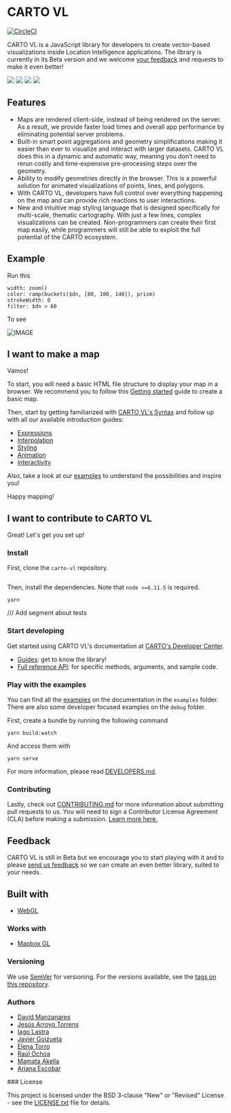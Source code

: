 # CARTO VL

[![CircleCI](https://circleci.com/gh/CartoDB/carto-vl.svg?style=svg)](https://circleci.com/gh/CartoDB/carto-vl)

CARTO VL is a JavaScript library for developers to create vector-based visualizations inside Location Intelligence applications.
The library is currently in its Beta version and we welcome [your feedback](#Feedback) and requests to make it even better!

![](https://carto.com/blog/img/posts/2018/2018-05-21-carto-vl-vector-library/interpolated-lines.82265604.gif)
![](https://carto.com/blog/img/posts/2018/2018-05-21-carto-vl-vector-library/interactivity.44cada98.gif)
![](https://carto.com/blog/img/posts/2018/2018-05-21-carto-vl-vector-library/polygon-animation.bf485125.gif)
![](https://carto.com/blog/img/posts/2018/2018-05-21-carto-vl-vector-library/line-animation.c9c09239.gif)

## Features

- Maps are rendered client-side, instead of being rendered on the server. As a result, we provide faster load times and overall app performance by eliminating potential server problems.
- Built-in smart point aggregations and geometry simplifications making it easier than ever to visualize and interact with larger datasets. CARTO VL does this in a dynamic and automatic way, meaning you don’t need to rerun costly and time-expensive pre-processing steps over the geometry.
- Ability to modify geometries directly in the browser. This is a powerful solution for animated visualizations of points, lines, and polygons.
- With CARTO VL, developers have full control over everything happening on the map and can provide rich reactions to user interactions.
- New and intuitive map styling language that is designed specifically for multi-scale, thematic cartography. With just a few lines, complex visualizations can be created. Non-programmers can create their first map easily, while programmers will still be able to exploit the full potential of the CARTO ecosystem.

## Example

Run this

```
width: zoom()
color: ramp(buckets($dn, [80, 100, 140]), prism)
strokeWidth: 0
filter: $dn > 60
```

To see

![IMAGE](https://github.com/CartoDB/carto-vl/blob/master/docs/images/map-example.png)

## I want to make a map

Vamos!

To start, you will need a basic HTML file structure to display your map in a browser. We recommend you to follow this [Getting started](https://carto.com/developers/carto-vl/guides/getting-started/) guide to create a basic map.

Then, start by getting familiarized with [CARTO VL's Syntax](https://carto.com/developers/carto-vl/guides/the-basics-of-syntax/) and follow up with all our available introduction guides:

- [Expressions](https://carto.com/developers/carto-vl/guides/introduction-to-expressions/)
- [Interpolation](https://carto.com/developers/carto-vl/guides/introduction-to-interpolation/)
- [Styling](https://carto.com/developers/carto-vl/guides/introduction-to-styling/)
- [Animation](https://carto.com/developers/carto-vl/guides/introduction-to-animation/)
- [Interactivity](https://carto.com/developers/carto-vl/guides/introduction-to-interactivity/)

Also, take a look at our [examples](https://carto.com/developers/carto-vl/examples/) to understand the possibilities and inspire you!

Happy mapping!

## I want to contribute to CARTO VL

Great! Let's get you set up!

### Install

First, clone the `carto-vl` repository.

```
```

Then, install the dependencies. Note that `node >=6.11.5` is required.

```
yarn
```

/// Add segment about tests

### Start developing

Get started using CARTO VL's documentation at [CARTO's Developer Center](https://carto.com/developers/carto-vl/).

 - [Guides](https://carto.com/developers/carto-vl/guides/): get to know the library!
 - [Full reference API](https://carto.com/developers/carto-vl/reference/): for specific methods, arguments, and sample code.

### Play with the examples

You can find all the [examples](https://carto.com/developers/carto-vl/examples/) on the documentation in the `examples` folder. There are also some developer focused examples on the `debug` folder.

First, create a bundle by running the following command

```
yarn build:watch
```

And access them with 

```
yarn serve
```

For more information, please read [DEVELOPERS.md](https://github.com/CartoDB/carto-vl/blob/master/DEVELOPERS.md).

### Contributing

Lastly, check out [CONTRIBUTING.md](https://github.com/CartoDB/carto-vl/blob/master/CONTRIBUTING.md) for more information about submitting pull requests to us. You will need to sign a Contributor License Agreement (CLA) before making a submission. [Learn more here.](https://carto.com/contributions/)

## Feedback

CARTO VL is still in Beta but we encourage you to start playing with it and to please [send us feedback](URL) so we can create an even better library, suited to your needs.

## Built with

- [WebGL](https://www.khronos.org/webgl/)

### Works with

- [Mapbox GL](https://github.com/mapbox/mapbox-gl-js)

### Versioning

We use [SemVer](http://semver.org/) for versioning. For the versions available, see the [tags on this repository](https://github.com/CartoDB/carto-vl/tags).

### Authors

- [David Manzanares](https://github.com/davidmanzanares)
- [Jesús Arroyo Torrens](https://github.com/Jesus89)
- [Iago Lastra](https://github.com/IagoLast)
- [Javier Goizueta](https://github.com/jgoizueta)
- [Elena Torro](https://github.com/elenatorro)
- [Raúl Ochoa](https://github.com/rochoa)
- [Mamata Akella](https://github.com/makella)
- [Ariana Escobar](https://github.com/arianaescobar)

### License

This project is licensed under the BSD 3-clause "New" or "Revised" License - see the [LICENSE.txt](LICENSE.txt) file for details.
